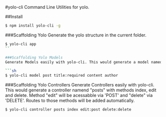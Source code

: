 #yolo-cli
Command Line Utilities for yolo.

##Install
 ```sh 
$ npm install yolo-cli -g
```
###Scaffolding Yolo 
Generate the yolo structure in the current folder.

```sh
$ yolo-cli app
``

###Scaffolding Yolo Models
Generate Models easily with yolo-cli. This would generate a model named "post" with attributes title, content and author and title would be required field.

```sh
$ yolo-cli model post title:required content author
```
###Scaffolding Yolo Controllers
Generate Controllers easily with yolo-cli. This would generate a controller namend "posts" with methods index, edit and delete. Method "edit" will be acessabble via 'POST' and "delete" via 'DELETE'. Routes to those methods will be added automatically.

```sh
$ yolo-cli controller posts index edit:post delete:delete
```
